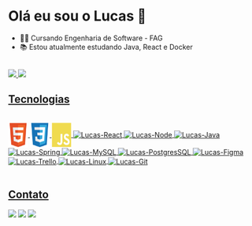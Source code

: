 # Olá eu sou o Lucas 👋

- 👨‍💻 Cursando Engenharia de Software - FAG
- 📚 Estou atualmente estudando Java, React e Docker
<br>
<div>
  <a href="https://github.com/Lucasleallopes">
  <img width="50%" src="https://github-readme-stats.vercel.app/api?username=Lucasleallopes&show_icons=true&include_all_commits=true&count_private=true&theme=tokyonight"/>
  <img width="33%" src="https://github-readme-stats.vercel.app/api/top-langs/?username=Lucasleallopes&layout=compact&langs_count=7&theme=tokyonight"/>
</div>

## Tecnologias
    
<div style="display: inline_block"> <br>
  <img align="center" alt="Lucas-HTML" title="HTML5" height="50" width="40" src="https://raw.githubusercontent.com/devicons/devicon/master/icons/html5/html5-original.svg">
  <img align="center" alt="Lucas-CSS" title="CSS3" height="50" width="40" src="https://raw.githubusercontent.com/devicons/devicon/master/icons/css3/css3-original.svg">
  <img align="center" alt="Lucas-Js" title="JavaScript" height="50" width="40" src="https://raw.githubusercontent.com/devicons/devicon/master/icons/javascript/javascript-plain.svg">
  <img align="center" alt="Lucas-React" title="React" height="50" width="40" src="https://cdn.jsdelivr.net/gh/devicons/devicon@latest/icons/react/react-original.svg">
  <img align="center" alt="Lucas-Node" title="Node.js" height="50" width="40" src="https://cdn.jsdelivr.net/gh/devicons/devicon@latest/icons/nodejs/nodejs-original-wordmark.svg">
  <img align="center" alt="Lucas-Java" title="Java" height="50" width="40" src="https://cdn.jsdelivr.net/gh/devicons/devicon@latest/icons/java/java-original.svg">
  <img align="center" alt="Lucas-Spring" title="Spring" height="50" width="40" src="https://cdn.jsdelivr.net/gh/devicons/devicon@latest/icons/spring/spring-original.svg">
  <img align="center" alt="Lucas-MySQL" title="MySQL" height="50" width="40" src="https://cdn.jsdelivr.net/gh/devicons/devicon@latest/icons/mysql/mysql-original.svg">
  <img align="center" alt="Lucas-PostgresSQL" title="PostgreSQL" height="50" width="40" src="https://cdn.jsdelivr.net/gh/devicons/devicon@latest/icons/postgresql/postgresql-original-wordmark.svg">
  <img align="center" alt="Lucas-Figma" title="Figma" height="50" width="40" src="https://cdn.jsdelivr.net/gh/devicons/devicon@latest/icons/figma/figma-original.svg">
  <img align="center" alt="Lucas-Trello" title="Trello" height="50" width="40" src="https://cdn.jsdelivr.net/gh/devicons/devicon@latest/icons/trello/trello-original.svg">
  <img align="center" alt="Lucas-Linux" title="Linux" height="50" width="40" src="https://cdn.jsdelivr.net/gh/devicons/devicon@latest/icons/linux/linux-original.svg">
  <img align="center" alt="Lucas-Git" title="Git" height="50" width="40" src="https://cdn.jsdelivr.net/gh/devicons/devicon@latest/icons/git/git-original.svg">
  
</div> <br>
 
  ## Contato
  
<div>
  <a href="https://instagram.com/_lucasleallopes" target="_blank"><img src="https://img.shields.io/badge/-Instagram-%23E4405F?style=for-the-badge&logo=instagram&logoColor=white" target="_blank"></a>
  <a href="www.linkedin.com/in/lucasleallopes" target="_blank"><img src="https://img.shields.io/badge/-LinkedIn-%230077B5?style=for-the-badge&logo=linkedin&logoColor=white" target="_blank"></a>
  <a href = "lucasrodrigoleallopes2014@gmail.com"><img src="https://img.shields.io/badge/-Gmail-red?style=for-the-badge&logo=gmail&logoColor=white" target="_blank"</a>
</div>

